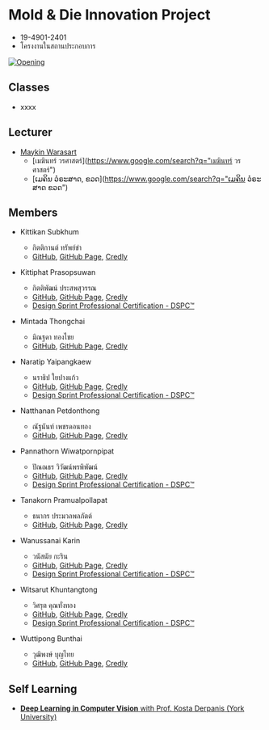 # Mold & Die Innovation Project 
+ 19-4901-2401
+ โครงงานในสถานประกอบการ

[![Opening](Opening.png "เปิดคอร์ส")](#)

## Classes
+ xxxx

## Lecturer
+ [Maykin Warasart](https://www.google.com/search?q=Maykin+Warasart)
    + [เมฆินทร์ วรศาสตร์](https://www.google.com/search?q="เมฆินทร์ วรศาสตร์")
    + [ເມຄິນ ວໍຣະສາດ, ຂວດ](https://www.google.com/search?q="ເມຄິນ ວໍຣະສາດ ຂວດ")

## Members
+ Kittikan Subkhum
    + กิตติกานต์ ทรัพย์ขำ
    + [GitHub](https://github.com/Kittikan1810), [GitHub Page](https://Kittikan1810.github.io/), [Credly](https://www.credly.com/users/kittikan)
    
+ Kittiphat Prasopsuwan
    + กิตติพัฒน์ ประสพสุวรรณ
    + [GitHub](https://github.com/aomnutza58), [GitHub Page](https://aomnutza58.github.io/), [Credly](https://www.credly.com/users/kittiphat-prasopsuwan.8329778d)
    + [Design Sprint Professional Certification - DSPC™](https://www.credly.com/badges/eeed2765-5957-4912-9a4b-806d5c0b9ff1)

+ Mintada Thongchai
    + มิณฐดา ทองไชย
    + [GitHub](https://github.com/MinFluk), [GitHub Page](https://minfluk.github.io/), [Credly](https://www.credly.com/users/fluk)
    
+ Naratip Yaipangkaew
    + นราธิป ใยปางแก้ว
    + [GitHub](https://github.com/Mon5te2), [GitHub Page](https://Mon5te2.github.io/), [Credly](https://www.credly.com/users/monster_z)
    + [Design Sprint Professional Certification - DSPC™](https://www.credly.com/badges/fe811bc8-394f-4aa2-aa0f-e3188bbe0c8c)

+ Natthanan Petdonthong
    + ณัฐนันท์ เพชรดอนทอง
    + [GitHub](https://github.com/Natthanan2002), [GitHub Page](https://natthanan2002.github.io/), [Credly](https://www.credly.com/users/natthanan2002)

+ Pannathorn Wiwatpornpipat
    + ปัณณธร วิวัฒน์พรพิพัฒน์
    + [GitHub](https://github.com/Toeng152), [GitHub Page](https://toeng152.github.io/), [Credly](https://www.credly.com/users/12.5186f1e7)
    + [Design Sprint Professional Certification - DSPC™](https://www.credly.com/badges/2c621a87-94bc-4d94-8762-2be8aab8f93d)

+ Tanakorn Pramualpollapat
    + ธนากร ประมวลพลภัตต์
    + [GitHub](https://github.com/tanakorn5670), [GitHub Page](https://tanakorn5670.github.io/), [Credly](https://www.credly.com/users/tanakorn5670)

+ Wanussanai Karin
    + วนัสนัย กะริน
    + [GitHub](https://github.com/freel2545), [GitHub Page](https://freel2545.github.io/), [Credly](https://www.credly.com/users/freel5)
    + [Design Sprint Professional Certification - DSPC™](https://www.credly.com/badges/40e8ccbe-63d6-41cd-9182-aa6b208fa104)

+ Witsarut Khuntangtong
    + วิศรุต คุณทั่งทอง
    + [GitHub](https://github.com/witsarut42), [GitHub Page](https://witsarut42.github.io/), [Credly](https://www.credly.com/users/witsarut-khuntangtong)
    + [Design Sprint Professional Certification - DSPC™](https://www.credly.com/badges/65a4cecb-3b06-4aa6-8e44-4e19450f1b50)

+ Wuttipong Bunthai
    + วุฒิพงษ์ บุญไทย
    + [GitHub](https://github.com/kQx2003), [GitHub Page](https://kqx2003.github.io/), [Credly](https://www.credly.com/users/14-kq)

## Self Learning
+ [**Deep Learning in Computer Vision** with Prof. Kosta Derpanis (York University)](https://www.eecs.yorku.ca/~kosta/Courses/EECS6322/)